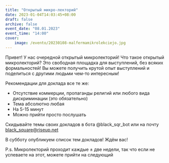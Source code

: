 ```yaml
---
title: "Открытый микро-лекторий"
date: 2023-01-04T14:03:45+08:00
draft: false
archive: false
event_date: "08.01.2023"
event_time: "14:00"
cover: 
    image: /evento/20230108-malfermamikrolekciejo.jpg
---
```


Привет! У нас очередной открытый микролекторий! Что такое открытый микролекторий? Это свободная площадка для выступлений, без всяких формальностей! Вы можете получить крутой опыт выступлений и поделиться с другими людьми чем-то интересным!

Рекомендации для доклада все те же:
- Отсутствие коммерции, пропаганды религий или любого вида дискриминации (это обязательно)
- Тема абсолютно любая
- На 5-15 минут
- Можно прийти просто послушать

Скидывайте темы своих докладов в бота @black_sqr_bot или на почту black_square@riseup.net

В субботу опубликуем список тем докладов! Ждём вас!

P.s. Микролекторий проходит каждые ± две недели, так что если не успеваете на этот, можете прийти на следующий
